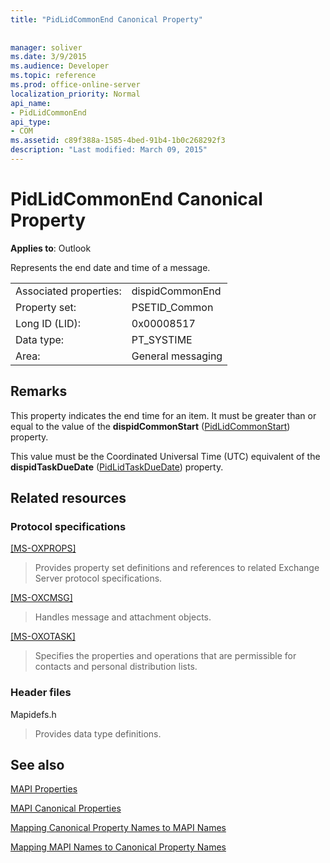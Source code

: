 ```yaml
---
title: "PidLidCommonEnd Canonical Property"
 
 
manager: soliver
ms.date: 3/9/2015
ms.audience: Developer
ms.topic: reference
ms.prod: office-online-server
localization_priority: Normal
api_name:
- PidLidCommonEnd
api_type:
- COM
ms.assetid: c89f388a-1585-4bed-91b4-1b0c268292f3
description: "Last modified: March 09, 2015"
---
```


# PidLidCommonEnd Canonical Property

  
  
**Applies to**: Outlook 
  
Represents the end date and time of a message.
  
|||
|:-----|:-----|
|Associated properties:  <br/> |dispidCommonEnd  <br/> |
|Property set:  <br/> |PSETID_Common  <br/> |
|Long ID (LID):  <br/> |0x00008517  <br/> |
|Data type:  <br/> |PT_SYSTIME  <br/> |
|Area:  <br/> |General messaging  <br/> |
   
## Remarks

This property indicates the end time for an item. It must be greater than or equal to the value of the **dispidCommonStart** ([PidLidCommonStart](pidlidcommonstart-canonical-property.md)) property.
  
This value must be the Coordinated Universal Time (UTC) equivalent of the **dispidTaskDueDate** ([PidLidTaskDueDate](pidlidtaskduedate-canonical-property.md)) property.
  
## Related resources

### Protocol specifications

[[MS-OXPROPS]](http://msdn.microsoft.com/library/f6ab1613-aefe-447d-a49c-18217230b148%28Office.15%29.aspx)
  
> Provides property set definitions and references to related Exchange Server protocol specifications.
    
[[MS-OXCMSG]](http://msdn.microsoft.com/library/7fd7ec40-deec-4c06-9493-1bc06b349682%28Office.15%29.aspx)
  
> Handles message and attachment objects.
    
[[MS-OXOTASK]](http://msdn.microsoft.com/library/55600ec0-6195-4730-8436-59c7931ef27e%28Office.15%29.aspx)
  
> Specifies the properties and operations that are permissible for contacts and personal distribution lists.
    
### Header files

Mapidefs.h
  
> Provides data type definitions.
    
## See also



[MAPI Properties](mapi-properties.md)
  
[MAPI Canonical Properties](mapi-canonical-properties.md)
  
[Mapping Canonical Property Names to MAPI Names](mapping-canonical-property-names-to-mapi-names.md)
  
[Mapping MAPI Names to Canonical Property Names](mapping-mapi-names-to-canonical-property-names.md)

